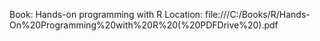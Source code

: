 Book: Hands-on programming with R 
Location: file:///C:/Books/R/Hands-On%20Programming%20with%20R%20(%20PDFDrive%20).pdf